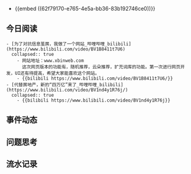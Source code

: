 - {{embed ((62f79170-e765-4e5a-bb36-83b192746ce0))}}
## 今日阅读
	- [为了对抗信息茧房，我做了一个网站_哔哩哔哩_bilibili](https://www.bilibili.com/video/BV1B8411t7U6)
	  collapsed:: true
		- 网站地址：www.xbinweb.com
		  这次网页版本的功能有，随机推荐，云朵推荐，扩充词库的功能。第一次进行网页开发，UI还有待提高，希望大家能喜欢这个网站。
		- {{bilibili https://www.bilibili.com/video/BV1B8411t7U6/}}
	- [代替房地产，新的“四万亿”来了_哔哩哔哩_bilibili](https://www.bilibili.com/video/BV1nd4y1R76j/)
	  collapsed:: true
		- {{bilibili https://www.bilibili.com/video/BV1nd4y1R76j}}
## 事件动态
## 问题思考
## 流水记录